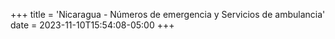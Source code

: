 +++
title = 'Nicaragua - Números de emergencia y Servicios de ambulancia'
date = 2023-11-10T15:54:08-05:00
+++
